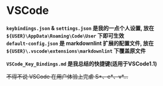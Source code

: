 # VSCode

**`keybindings.json` & `settings.json` 是我的一点个人设置, 放在 `${USER}\AppData\Roaming\Code\User` 下即可生效**  
**`default-config.json` 是 markdownlint 扩展的配置文件, 放在 `${USER}\.vscode\extensions\markdownlint` 下覆盖原文件**

**`VSCode_Key_Bindings.md` 是我总结的快捷键(适用于VSCode1.1)**

~~不得不说 VSCode 在用户体验上完虐 S\*、e\*、v\*...~~
